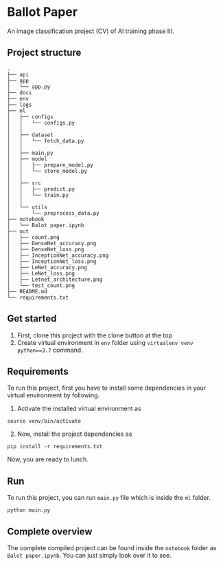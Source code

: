 # Ballot Paper
An image classification project (CV) of AI training phase III.

## Project structure
```
.
├── api
├── app
│   └── app.py
├── docs
├── env
├── logs
├── ml
│   ├── configs
│   │   └── configs.py
│   │   
│   ├── dataset
│   │   └── fetch_data.py
│   │        
│   ├── main.py
│   ├── model
│   │   ├── prepare_model.py
│   │   └── store_model.py
│   │   
│   ├── src
│   │   ├── predict.py
│   │   └── train.py
│   │   
│   └── utils
│       └── preprocess_data.py
├── notebook
│   └── Balot paper.ipynb
├── out
│   ├── count.png
│   ├── DenseNet_accuracy.png
│   ├── DenseNet_loss.png
│   ├── InceptionNet_accuracy.png
│   ├── InceptionNet_loss.png
│   ├── LeNet_accuracy.png
│   ├── LeNet_loss.png
│   ├── Letnet_architecture.png
│   └── test_count.png
├── README.md
└── requirements.txt
```
## Get started
1. First, clone this project with the clone button at the top
2. Create virtual environment in `env` folder using `virtualenv venv python==3.7` command.

## Requirements 
To run this project, first you have to install some dependencies in your virtual environment by following.
1. Activate the installed virtual environment as
```
source venv/bin/activate
```
2. Now, install the project dependencies as
```
pip install -r requirements.txt
```
Now, you are ready to lunch.

## Run
To run this project, you can run `main.py` file which is inside the `ml` folder.
```
python main.py
```
## Complete overview
The complete compiled project can be found inside the `notebook` folder as `Balot paper.ipynb`. You can just simply look over it to see.
